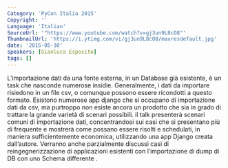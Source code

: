 ```yaml
---
Category: 'PyCon Italia 2015'
Copyright: ''
Language: 'Italian'
SourceUrl: '"https://www.youtube.com/watch?v=gj3un9L8cO8"'
ThumbnailUrl: 'https://i.ytimg.com/vi/gj3un9L8cO8/maxresdefault.jpg'
date: '2015-05-30'
speakers: [Gianluca Esposito]
tags: []
---
```

L’importazione dati da una fonte esterna, in un Database già esistente, è un task che nasconde numerose insidie.
Generalmente, i dati da importare risiedono in un file csv, o comunque possono essere ricondotti a questo formato.
Esistono numerose app django che si occupano di importazione dati da csv, ma purtroppo non esiste ancora un prodotto che sia in grado di trattare la grande varietà di scenari possibili.
il talk presenterà scenari comuni di importazione dati, concentrandosi sui casi che si presentano più di frequente e mostrerà come possano essere risolti e schedulati, in maniera sufficientemente economica, utilizzando una app Django creata dall’autore. 
Verranno anche parzialmente discussi casi di reingegnerizzazione di applicazioni esistenti con l’importazione di dump di DB con uno Schema differente .
